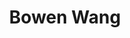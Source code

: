 ---
layout: page
title: Bowen Wang
description: PhD Student
img: /assets/img/bwwang.jpg
importance: 17
category: Current Students
redirect: https://bowenbryanwang.github.io
---